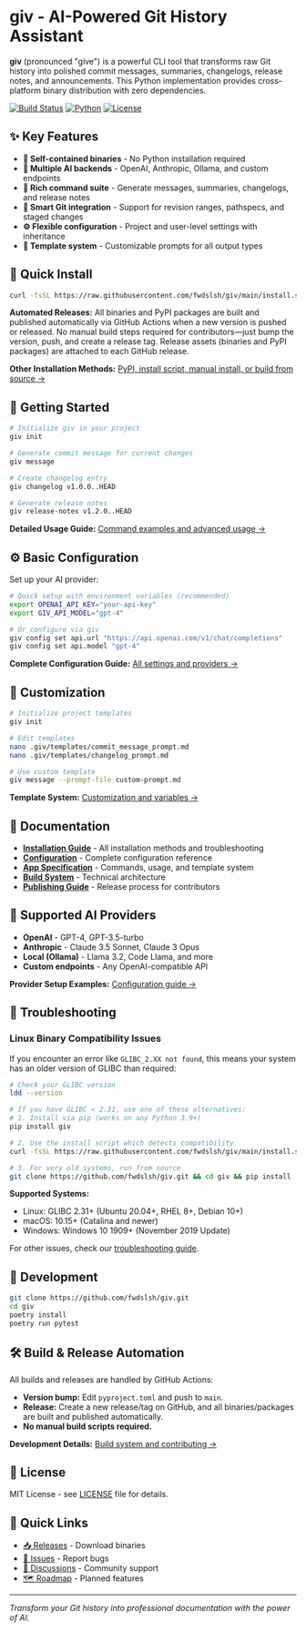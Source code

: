 # giv - AI-Powered Git History Assistant

**giv** (pronounced "give") is a powerful CLI tool that transforms raw Git history into polished commit messages, summaries, changelogs, release notes, and announcements. This Python implementation provides cross-platform binary distribution with zero dependencies.

[![Build Status](https://img.shields.io/badge/build-passing-green)]()
[![Python](https://img.shields.io/badge/python-3.8%2B-blue)](https://python.org)
[![License](https://img.shields.io/badge/license-MIT-green)](LICENSE)

## ✨ Key Features

- **🚀 Self-contained binaries** - No Python installation required
- **🤖 Multiple AI backends** - OpenAI, Anthropic, Ollama, and custom endpoints  
- **📝 Rich command suite** - Generate messages, summaries, changelogs, and release notes
- **🎯 Smart Git integration** - Support for revision ranges, pathspecs, and staged changes
- **⚙️ Flexible configuration** - Project and user-level settings with inheritance
- **🔧 Template system** - Customizable prompts for all output types

## 🚀 Quick Install

```bash
curl -fsSL https://raw.githubusercontent.com/fwdslsh/giv/main/install.sh | sh
```

**Automated Releases:**
All binaries and PyPI packages are built and published automatically via GitHub Actions when a new version is pushed or released.
No manual build steps required for contributors—just bump the version, push, and create a release tag.
Release assets (binaries and PyPI packages) are attached to each GitHub release.

**Other Installation Methods:** [PyPI, install script, manual install, or build from source →](docs/installation.md)

## 🏁 Getting Started

```bash
# Initialize giv in your project
giv init

# Generate commit message for current changes
giv message

# Create changelog entry
giv changelog v1.0.0..HEAD

# Generate release notes
giv release-notes v1.2.0..HEAD
```

**Detailed Usage Guide:** [Command examples and advanced usage →](docs/app-spec.md)

## ⚙️ Basic Configuration

Set up your AI provider:

```bash
# Quick setup with environment variables (recommended)
export OPENAI_API_KEY="your-api-key"
export GIV_API_MODEL="gpt-4"

# Or configure via giv
giv config set api.url "https://api.openai.com/v1/chat/completions"
giv config set api.model "gpt-4"
```

**Complete Configuration Guide:** [All settings and providers →](docs/configuration.md)

## 🎨 Customization

```bash
# Initialize project templates
giv init

# Edit templates
nano .giv/templates/commit_message_prompt.md
nano .giv/templates/changelog_prompt.md

# Use custom template
giv message --prompt-file custom-prompt.md
```

**Template System:** [Customization and variables →](docs/app-spec.md#5-template-system)

## 📖 Documentation

- **[Installation Guide](docs/installation.md)** - All installation methods and troubleshooting
- **[Configuration](docs/configuration.md)** - Complete configuration reference
- **[App Specification](docs/app-spec.md)** - Commands, usage, and template system
- **[Build System](docs/build-system-review.md)** - Technical architecture
- **[Publishing Guide](docs/how-to-publish.md)** - Release process for contributors

## 🤖 Supported AI Providers

- **OpenAI** - GPT-4, GPT-3.5-turbo
- **Anthropic** - Claude 3.5 Sonnet, Claude 3 Opus
- **Local (Ollama)** - Llama 3.2, Code Llama, and more
- **Custom endpoints** - Any OpenAI-compatible API

**Provider Setup Examples:** [Configuration guide →](docs/configuration.md#configuration-examples)

## 🔧 Troubleshooting

### Linux Binary Compatibility Issues

If you encounter an error like `GLIBC_2.XX not found`, this means your system has an older version of GLIBC than required:

```bash
# Check your GLIBC version
ldd --version

# If you have GLIBC < 2.31, use one of these alternatives:
# 1. Install via pip (works on any Python 3.9+)
pip install giv

# 2. Use the install script which detects compatibility
curl -fsSL https://raw.githubusercontent.com/fwdslsh/giv/main/install.sh | sh

# 3. For very old systems, run from source
git clone https://github.com/fwdslsh/giv.git && cd giv && pip install .
```

**Supported Systems:**
- Linux: GLIBC 2.31+ (Ubuntu 20.04+, RHEL 8+, Debian 10+)
- macOS: 10.15+ (Catalina and newer)
- Windows: Windows 10 1909+ (November 2019 Update)

For other issues, check our [troubleshooting guide](docs/troubleshooting.md).

## 🔧 Development

```bash
git clone https://github.com/fwdslsh/giv.git
cd giv
poetry install
poetry run pytest
```

## 🛠️ Build & Release Automation

All builds and releases are handled by GitHub Actions:
- **Version bump:** Edit `pyproject.toml` and push to `main`.
- **Release:** Create a new release/tag on GitHub, and all binaries/packages are built and published automatically.
- **No manual build scripts required.**

**Development Details:** [Build system and contributing →](docs/build-system-review.md)

## 📄 License

MIT License - see [LICENSE](LICENSE) file for details.

## 🔗 Quick Links

- [📥 Releases](https://github.com/fwdslsh/giv/releases) - Download binaries
- [🐛 Issues](https://github.com/fwdslsh/giv/issues) - Report bugs
- [💬 Discussions](https://github.com/fwdslsh/giv/discussions) - Community support
- [🗺️ Roadmap](docs/roadmap.md) - Planned features

---

*Transform your Git history into professional documentation with the power of AI.*
